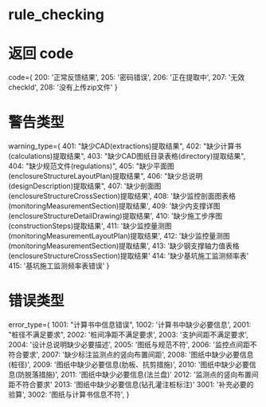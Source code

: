 # rule_checking

# 返回 code
code={
    200: '正常反馈结果',
    205: '密码错误',
    206: '正在提取中',
    207: '无效checkId',
    208: '没有上传zip文件'
}

# 警告类型
warning_type={
    401: "缺少CAD(extractions)提取结果",
    402: "缺少计算书(calculations)提取结果",
    403: "缺少CAD图纸目录表格(directory)提取结果",
    404: "缺少规范文件(regulations)",
    405: "缺少平面图(enclosureStructureLayoutPlan)提取结果",
    406: "缺少总说明(designDescription)提取结果",
    407: '缺少剖面图(enclosureStructureCrossSection)提取结果',
    408: '缺少监控剖面图表格(monitoringMeasurementSection)提取结果',
    409: '缺少内支撑详图(enclosureStructureDetailDrawing)提取结果',
    410: '缺少施工步序图(constructionSteps)提取结果',
    411: '缺少监控量测图(monitoringMeasurementLayoutPlan)提取结果',
    412: '缺少监控量测图(monitoringMeasurementSection)提取结果',
    413: '缺少钢支撑轴力值表格(enclosureStructureCrossSection)提取结果'
    414: '缺少基坑施工监测频率表'
    415: '基坑施工监测频率表错误'
}

# 错误类型
error_type={
    1001: "计算书中信息错误",
    1002: '计算书中缺少必要信息',
    2001: "桩径不满足要求",
    2002: '桩间净距不满足要求', 
    2003: '支护间距不满足要求',
    2004: '设计总说明缺少必要描述',
    2005: '图纸与规范不符',
    2006: '监控点间距不符合要求',
    2007: '缺少标注监测点的竖向布置间距',
    2008: '图纸中缺少必要信息(桩径)',
    2009: '图纸中缺少必要信息(肋板、抗剪措施)',
    2010: '图纸中缺少必要信息(防脱落措施)',
    2011: '图纸中缺少必要信息(法兰盘)'
    2012: '监测点的竖向布置间距不符合要求'
    2013: '图纸中缺少必要信息(钻孔灌注桩标注)'
    3001: '补充必要的验算',
    3002: '图纸与计算书信息不符',
}